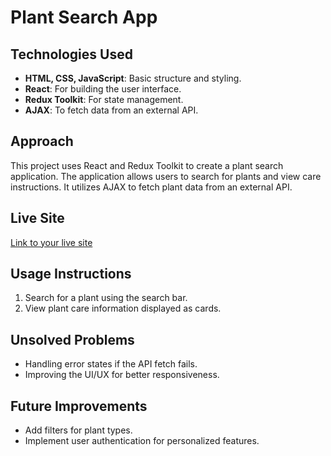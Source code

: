 # Plant Search App

## Technologies Used
- **HTML, CSS, JavaScript**: Basic structure and styling.
- **React**: For building the user interface.
- **Redux Toolkit**: For state management.
- **AJAX**: To fetch data from an external API.

## Approach
This project uses React and Redux Toolkit to create a plant search application. The application allows users to search for plants and view care instructions. It utilizes AJAX to fetch plant data from an external API.

## Live Site
[Link to your live site](https://your-live-site-url)

## Usage Instructions
1. Search for a plant using the search bar.
2. View plant care information displayed as cards.

## Unsolved Problems
- Handling error states if the API fetch fails.
- Improving the UI/UX for better responsiveness.

## Future Improvements
- Add filters for plant types.
- Implement user authentication for personalized features.
